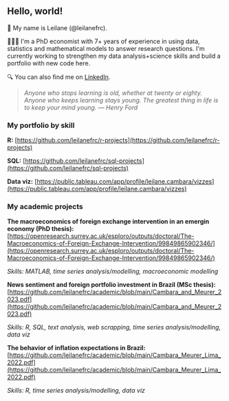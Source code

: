 ## Hello, world!

👋 My name is Leilane (@leilanefrc).

👩🏻‍💻 I'm a PhD economist with 7+ years of experience in using data, statistics and mathematical models to answer research questions. I'm currently working to strengthen my data analysis+science skills and build a portfolio with new code here.

🔍 You can also find me on [LinkedIn](https://www.linkedin.com/in/leilanecambara/).

> *Anyone who stops learning is old, whether at twenty or eighty. Anyone who keeps learning stays young. The greatest thing in life is to keep your mind young. &mdash; Henry Ford*

### My portfolio by skill

**R:** [https://github.com/leilanefrc/r-projects](https://github.com/leilanefrc/r-projects)

**SQL:** [https://github.com/leilanefrc/sql-projects](https://github.com/leilanefrc/sql-projects)

**Data viz:** [https://public.tableau.com/app/profile/leilane.cambara/vizzes](https://public.tableau.com/app/profile/leilane.cambara/vizzes)

### My academic projects

**The macroeconomics of foreign exchange intervention in an emergin economy (PhD thesis):** [https://openresearch.surrey.ac.uk/esploro/outputs/doctoral/The-Macroeconomics-of-Foreign-Exchange-Intervention/99849865902346/](https://openresearch.surrey.ac.uk/esploro/outputs/doctoral/The-Macroeconomics-of-Foreign-Exchange-Intervention/99849865902346/)

*Skills: MATLAB, time series analysis/modelling, macroeconomic modelling*

**News sentiment and foreign portfolio investment in Brazil (MSc thesis):** [https://github.com/leilanefrc/academic/blob/main/Cambara_and_Meurer_2023.pdf](https://github.com/leilanefrc/academic/blob/main/Cambara_and_Meurer_2023.pdf)

*Skills: R, SQL, text analysis, web scrapping, time series analysis/modelling, data viz*

**The behavior of inflation expectations in Brazil:** [https://github.com/leilanefrc/academic/blob/main/Cambara_Meurer_Lima_2022.pdf](https://github.com/leilanefrc/academic/blob/main/Cambara_Meurer_Lima_2022.pdf)

*Skills: R, time series analysis/modelling, data viz*
  
<!---
leilanefrc/leilanefrc is a ✨ special ✨ repository because its `README.md` (this file) appears on your GitHub profile.
You can click the Preview link to take a look at your changes.
--->
